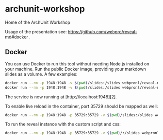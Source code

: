 # archunit-workshop
Home of the ArchUnit Workshop

Usage of the presentation see: https://github.com/webpro/reveal-md#docker .

## Docker

You can use Docker to run this tool without needing Node.js installed on your machine. Run the public Docker image,
providing your markdown slides as a volume. A few examples:

```bash
docker run --rm -p 1948:1948 -v $(pwd)/slides:/slides webpronl/reveal-md:latest
docker run --rm -p 1948:1948 -v $(pwd)/slides:/slides webpronl/reveal-md:latest --help
```

The service is now running at [http://localhost:1948][2].

To enable live reload in the container, port 35729 should be mapped as well:

```bash
docker run --rm -p 1948:1948 -p 35729:35729 -v $(pwd)/slides:/slides webpronl/reveal-md:latest /slides --watch
```

To run the reveal instance with the custom script and css:
```bash
docker run --rm -p 1948:1948 -p 35729:35729 -v $(pwd)/:/slides webpronl/reveal-md:latest /slides --watch
```

